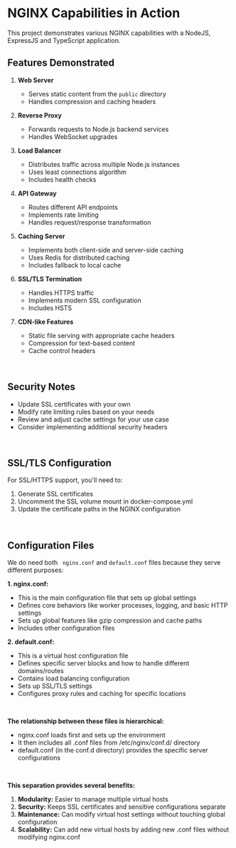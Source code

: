 # NGINX Capabilities in Action

This project demonstrates various NGINX capabilities with a NodeJS, ExpressJS and TypeScript application.

## Features Demonstrated

1. **Web Server**

   - Serves static content from the `public` directory
   - Handles compression and caching headers

2. **Reverse Proxy**

   - Forwards requests to Node.js backend services
   - Handles WebSocket upgrades

3. **Load Balancer**

   - Distributes traffic across multiple Node.js instances
   - Uses least connections algorithm
   - Includes health checks

4. **API Gateway**

   - Routes different API endpoints
   - Implements rate limiting
   - Handles request/response transformation

5. **Caching Server**

   - Implements both client-side and server-side caching
   - Uses Redis for distributed caching
   - Includes fallback to local cache

6. **SSL/TLS Termination**

   - Handles HTTPS traffic
   - Implements modern SSL configuration
   - Includes HSTS

7. **CDN-like Features**
   - Static file serving with appropriate cache headers
   - Compression for text-based content
   - Cache control headers

<br />

## Security Notes

- Update SSL certificates with your own
- Modify rate limiting rules based on your needs
- Review and adjust cache settings for your use case
- Consider implementing additional security headers

<br />

## SSL/TLS Configuration

For SSL/HTTPS support, you'll need to:

1. Generate SSL certificates
2. Uncomment the SSL volume mount in docker-compose.yml
3. Update the certificate paths in the NGINX configuration

<br />

## Configuration Files

We do need both ` nginx.conf` and `default.conf` files because they serve different purposes:

**1. nginx.conf:**

- This is the main configuration file that sets up global settings
- Defines core behaviors like worker processes, logging, and basic HTTP settings
- Sets up global features like gzip compression and cache paths
- Includes other configuration files

**2. default.conf:**

- This is a virtual host configuration file
- Defines specific server blocks and how to handle different domains/routes
- Contains load balancing configuration
- Sets up SSL/TLS settings
- Configures proxy rules and caching for specific locations

<br />

**The relationship between these files is hierarchical:**

- nginx.conf loads first and sets up the environment
- It then includes all .conf files from /etc/nginx/conf.d/ directory
- default.conf (in the conf.d directory) provides the specific server configurations

<br />

**This separation provides several benefits:**

1. **Modularity:** Easier to manage multiple virtual hosts
2. **Security:** Keeps SSL certificates and sensitive configurations separate
3. **Maintenance:** Can modify virtual host settings without touching global configuration
4. **Scalability:** Can add new virtual hosts by adding new .conf files without modifying nginx.conf
